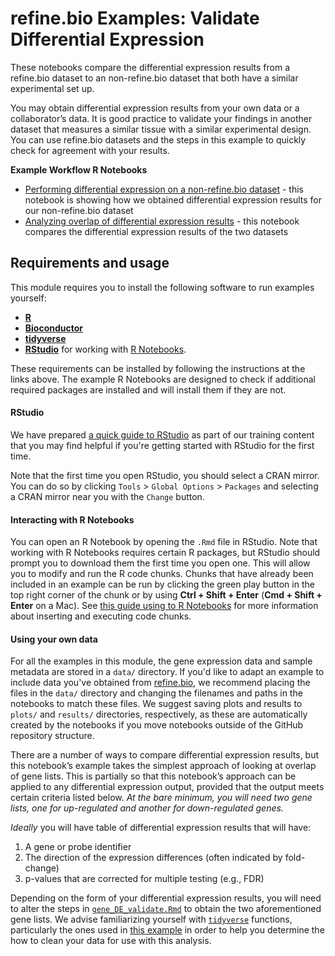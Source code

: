 # refine.bio Examples: Validate Differential Expression

These notebooks compare the differential expression results from a refine.bio dataset to an non-refine.bio dataset that both have a similar experimental set up.

You may obtain differential expression results from your own data or a collaborator’s data.
It is good practice to validate your findings in another dataset that measures a similar tissue with a similar experimental design.
You can use refine.bio datasets and the steps in this example to quickly check for agreement with your results.

**Example Workflow R Notebooks**

* [Performing differential expression on a non-refine.bio dataset](https://alexslemonade.github.io/refinebio-examples/validate-differential-expression/author_processed_DE.nb.html) - this notebook is showing how we obtained differential expression results for our non-refine.bio dataset
* [Analyzing overlap of differential expression results](https://alexslemonade.github.io/refinebio-examples/validate-differential-expression/gene_DE_validate.nb.html) - this notebook compares the differential expression results of the two datasets

## Requirements and usage

This module requires you to install the following software to run examples yourself:

* [**R**](https://cran.r-project.org/)
* [**Bioconductor**](https://bioconductor.org/install/)
* [**tidyverse**](https://www.tidyverse.org/)
* [**RStudio**](https://www.rstudio.com/products/RStudio/) for working with [R Notebooks](https://bookdown.org/yihui/rmarkdown/notebook.html).

These requirements can be installed by following the instructions at the links above.
The example R Notebooks are designed to check if additional required packages are installed and will install them if they are not.

#### RStudio

We have prepared [a quick guide to RStudio](https://github.com/AlexsLemonade/training-modules/blob/master/intro_to_R_tidyverse/00-rstudio_guide.md) as part of our training content that you may find helpful if you're getting started with RStudio for the first time.

Note that the first time you open RStudio, you should select a CRAN mirror.
You can do so by clicking `Tools` > `Global Options` > `Packages` and selecting a CRAN mirror near you with the `Change` button.

#### Interacting with R Notebooks

You can open an R Notebook by opening the `.Rmd` file in RStudio.
Note that working with R Notebooks requires certain R packages, but RStudio should prompt you to download them the first time you open one.
This will allow you to modify and run the R code chunks.
Chunks that have already been included in an example can be run by clicking the green play button in the top right corner of the chunk or by using **Ctrl + Shift + Enter** (**Cmd + Shift + Enter** on a Mac).
See [this guide using to R Notebooks](https://bookdown.org/yihui/rmarkdown/notebook.html#using-notebooks) for more information about inserting and executing code chunks.

#### Using your own data

For all the examples in this module, the gene expression data and sample metadata are stored in a `data/` directory.
If you'd like to adapt an example to include data you've obtained from [refine.bio](https://www.refine.bio/), we recommend placing the files in the `data/` directory and changing the filenames and paths in the notebooks to match these files.
We suggest saving plots and results to `plots/` and `results/` directories, respectively, as these are automatically created by the notebooks if you move notebooks outside of the GitHub repository structure.

There are a number of ways to compare differential expression results, but this notebook’s example takes the simplest approach of looking at overlap of gene lists.
This is partially so that this notebook’s approach can be applied to any differential expression output, provided that the output meets certain criteria listed below. *At the bare minimum, you will need two gene lists, one for up-regulated and another for down-regulated genes.*

*Ideally* you will have table of differential expression results that will have:

1) A gene or probe identifier
2) The direction of the expression differences (often indicated by fold-change)
3) p-values that are corrected for multiple testing (e.g., FDR)

Depending on the form of your differential expression results, you will need to alter the steps in [`gene_DE_validate.Rmd`](./gene_DE_validate.nb.html) to obtain the two aforementioned gene lists.
We advise familiarizing yourself with [`tidyverse`](https://www.tidyverse.org/) functions, particularly the ones used in [this example](./gene_DE_validate.nb.html) in order to help you determine the how to clean your data for use with this analysis.
